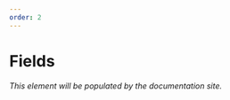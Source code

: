```yaml
---
order: 2
---
```


# Fields

<div class="overview"><em>This element will be populated by the documentation site.</em></div>
